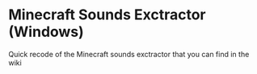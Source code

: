 # Minecraft Sounds Exctractor (Windows)
Quick recode of the Minecraft sounds exctractor that you can find in the wiki
